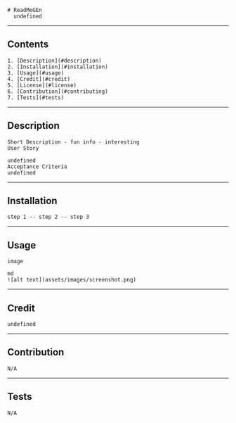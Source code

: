 
    # ReadMeGEn
      undefined
      
  ---
  ## Contents
    1. [Description](#description)  
    2. [Installation](#installation)
    3. [Usage](#usage)
    4. [Credit](#credit)
    5. [License](#license)
    6. [Contribution](#contributing)
    7. [Tests](#tests)
  ---  
  ## Description
    Short Description - fun info - interesting  
    User Story  
    
    undefined  
    Acceptance Criteria  
    undefined
        
  ---
  ## Installation
    step 1 -- step 2 -- step 3
  ---
  ## Usage
    image  

    md
    ![alt text](assets/images/screenshot.png)
    
  ---
  ##  Credit
    undefined
  ---
  ##  Contribution
    N/A
  ---
  ##  Tests
    N/A